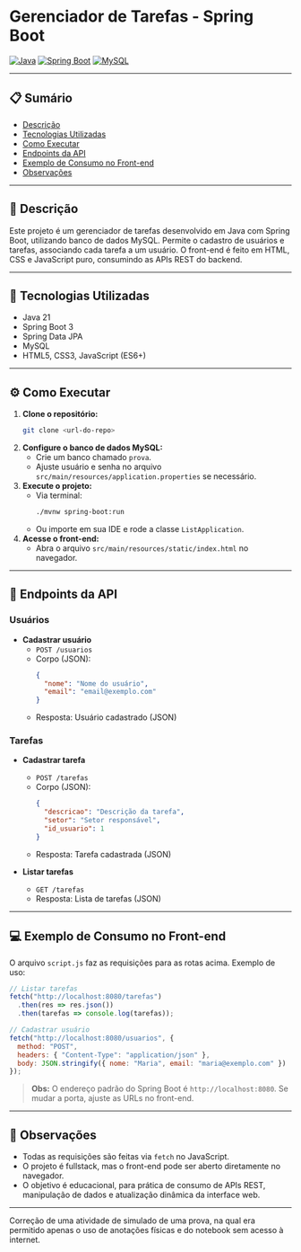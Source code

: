 # Gerenciador de Tarefas - Spring Boot

[![Java](https://img.shields.io/badge/Java-21-blue.svg)](https://www.oracle.com/java/)
[![Spring Boot](https://img.shields.io/badge/Spring%20Boot-3.4.4-brightgreen.svg)](https://spring.io/projects/spring-boot)
[![MySQL](https://img.shields.io/badge/MySQL-8.0-orange.svg)](https://www.mysql.com/)

---

## 📋 Sumário
- [Descrição](#descrição)
- [Tecnologias Utilizadas](#tecnologias-utilizadas)
- [Como Executar](#como-executar)
- [Endpoints da API](#endpoints-da-api)
- [Exemplo de Consumo no Front-end](#exemplo-de-consumo-no-front-end)
- [Observações](#observações)

---

## 📝 Descrição

Este projeto é um gerenciador de tarefas desenvolvido em Java com Spring Boot, utilizando banco de dados MySQL. Permite o cadastro de usuários e tarefas, associando cada tarefa a um usuário. O front-end é feito em HTML, CSS e JavaScript puro, consumindo as APIs REST do backend.

---

## 🚀 Tecnologias Utilizadas

- Java 21
- Spring Boot 3
- Spring Data JPA
- MySQL
- HTML5, CSS3, JavaScript (ES6+)

---

## ⚙️ Como Executar

1. **Clone o repositório:**
   ```bash
   git clone <url-do-repo>
   ```
2. **Configure o banco de dados MySQL:**
   - Crie um banco chamado `prova`.
   - Ajuste usuário e senha no arquivo `src/main/resources/application.properties` se necessário.
3. **Execute o projeto:**
   - Via terminal:
     ```bash
     ./mvnw spring-boot:run
     ```
   - Ou importe em sua IDE e rode a classe `ListApplication`.
4. **Acesse o front-end:**
   - Abra o arquivo `src/main/resources/static/index.html` no navegador.

---

## 📡 Endpoints da API

### Usuários

- **Cadastrar usuário**
  - `POST /usuarios`
  - Corpo (JSON):
    ```json
    {
      "nome": "Nome do usuário",
      "email": "email@exemplo.com"
    }
    ```
  - Resposta: Usuário cadastrado (JSON)

### Tarefas

- **Cadastrar tarefa**
  - `POST /tarefas`
  - Corpo (JSON):
    ```json
    {
      "descricao": "Descrição da tarefa",
      "setor": "Setor responsável",
      "id_usuario": 1
    }
    ```
  - Resposta: Tarefa cadastrada (JSON)

- **Listar tarefas**
  - `GET /tarefas`
  - Resposta: Lista de tarefas (JSON)

---

## 💻 Exemplo de Consumo no Front-end

O arquivo `script.js` faz as requisições para as rotas acima. Exemplo de uso:

```js
// Listar tarefas
fetch("http://localhost:8080/tarefas")
  .then(res => res.json())
  .then(tarefas => console.log(tarefas));

// Cadastrar usuário
fetch("http://localhost:8080/usuarios", {
  method: "POST",
  headers: { "Content-Type": "application/json" },
  body: JSON.stringify({ nome: "Maria", email: "maria@exemplo.com" })
});
```

> **Obs:** O endereço padrão do Spring Boot é `http://localhost:8080`. Se mudar a porta, ajuste as URLs no front-end.

---

## 📌 Observações

- Todas as requisições são feitas via `fetch` no JavaScript.
- O projeto é fullstack, mas o front-end pode ser aberto diretamente no navegador.
- O objetivo é educacional, para prática de consumo de APIs REST, manipulação de dados e atualização dinâmica da interface web.

---

Correção de uma atividade de simulado de uma prova, na qual era permitido apenas o uso de anotações físicas e do notebook sem acesso à internet.

